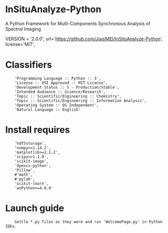 # InSituAnalyze-Python
A Python Framework for Multi-Components Synchronous Analysis of Spectral Imaging

VERSION = '2.0.0',
url='https://github.com/JiaqiMEI/InSituAnalyze-Python',
license='MIT',

# Classifiers
        'Programming Language :: Python :: 3',
        'License :: OSI Approved :: MIT License',
        'Development Status :: 5 - Production/Stable',
        'Intended Audience :: Science/Research',
        'Topic :: Scientific/Engineering :: Chemistry',
        'Topic :: Scientific/Engineering :: Information Analysis',
        'Operating System :: OS Independent',
        'Natural Language :: English'

# Install requires
        'hdf5storage',
        'numpy>=1.14.2',
        'matplotlib>=2.1.2',
        'scipy>=1.1.0',
        'scikit-image',
        'Opencv-python',
        'Pillow',
        #'math',
        #'pylab',
        'scikit-learn',
        'wxPython>=4.0.0'
        

# Launch guide 
        Settle *.py files as they were and run 'WelcomePage.py' in Python IDEs.
